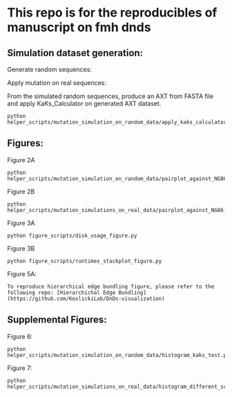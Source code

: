 # This repo is for the reproducibles of manuscript on fmh dnds

## Simulation dataset generation:

Generate random sequences:


Apply mutation on real sequences:


From the simulated random sequences, produce an AXT from FASTA file and apply KaKs_Calculator on generated AXT dataset.

    python helper_scripts/mutation_simulation_on_random_data/apply_kaks_calculator_on_random_sequence.py

## Figures:

Figure 2A

    python helper_scripts/mutation_simulation_on_random_data/pairplot_against_NG86_different_lengths_and_ksizes_v3.py

Figure 2B

    python helper_scripts/mutation_simulations_on_real_data/pairplot_against_NG86_different_ksizes_LAMA3.py

Figure 3A

    python figure_scripts/disk_usage_figure.py

Figure 3B

    python figure_scripts/runtimes_stackplot_figure.py

Figure 5A:

    To reproduce hierarchical edge bundling figure, please refer to the following repo: [Hierarchichal Edge Bundling](https://github.com/KoslickiLab/DnDs-visualization)

## Supplemental Figures:

Figure 6:

    python helper_scripts/mutation_simulation_on_random_data/histogram_kaks_test.py

Figure 7:

    python helper_scripts/mutation_simulations_on_real_data/histogram_different_scales_ecoli.py
